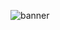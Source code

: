 ![banner](https://cdn.discordapp.com/attachments/783141895408320525/895767706815586358/In1n1ty_Banner_Nr2.png)
